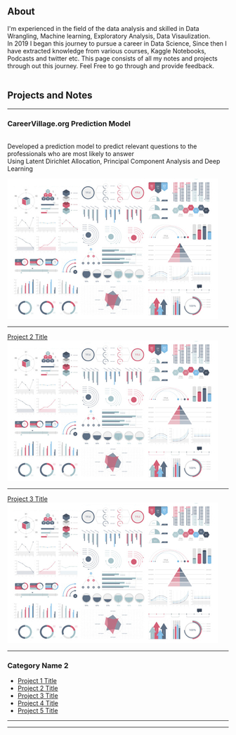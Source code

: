## About
I'm experienced in the field of the data analysis and skilled in Data Wrangling, Machine learning, Exploratory Analysis, Data Visaulization. <br> In 2019 I began this journey to pursue a career in Data Science, Since then I have extracted knowledge from various courses, Kaggle Notebooks, Podcasts and twitter etc. This page consists of all my notes and projects through out this journey. Feel Free to go through and provide feedback.
 <br><br>

## Projects and Notes

---

### CareerVillage.org Prediction Model
<br>Developed a prediction model to predict relevant questions to the professionals who are most likely to answer
<br>Using Latent Dirichlet Allocation, Principal Component Analysis and Deep Learning


<img src="images/dummy_thumbnail.jpg?raw=true"/>

---
[Project 2 Title](/pdf/sample_presentation.pdf)
<img src="images/dummy_thumbnail.jpg?raw=true"/>

---
[Project 3 Title](http://example.com/)
<img src="images/dummy_thumbnail.jpg?raw=true"/>

---

### Category Name 2

- [Project 1 Title](http://example.com/)
- [Project 2 Title](http://example.com/)
- [Project 3 Title](http://example.com/)
- [Project 4 Title](http://example.com/)
- [Project 5 Title](http://example.com/)

---




---

